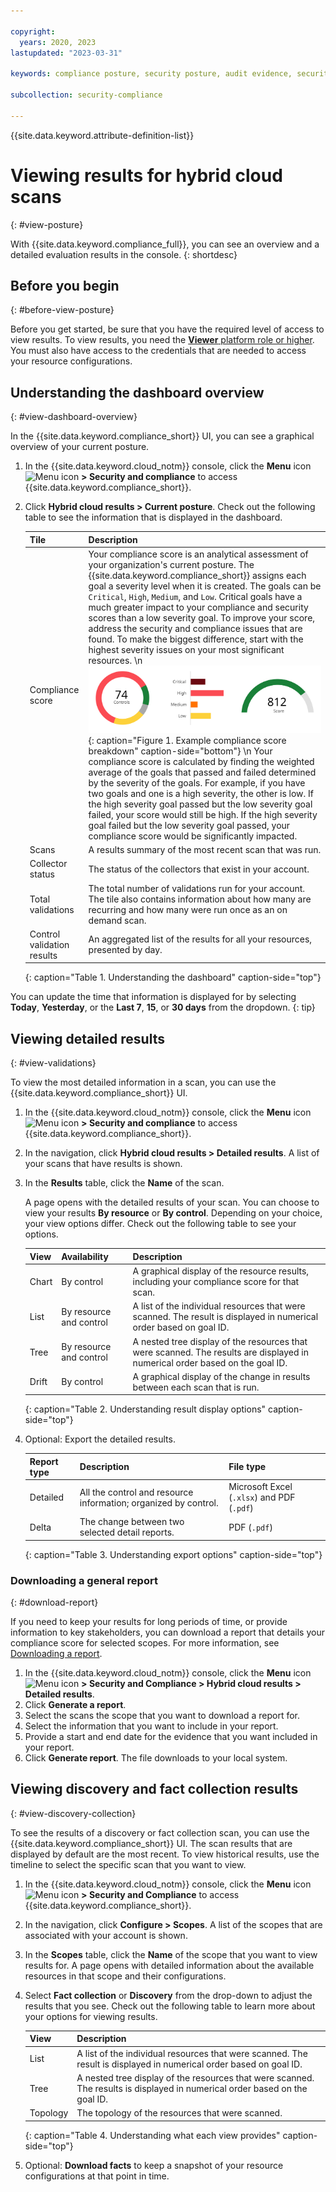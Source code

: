 ```yaml
---

copyright:
  years: 2020, 2023
lastupdated: "2023-03-31"

keywords: compliance posture, security posture, audit evidence, security scan, evaluation results, scan results, scan results, compliance, score, compliance score

subcollection: security-compliance

---
```


{{site.data.keyword.attribute-definition-list}}


# Viewing results for hybrid cloud scans
{: #view-posture}

With {{site.data.keyword.compliance_full}}, you can see an overview and a detailed evaluation results in the console. 
{: shortdesc}



## Before you begin
{: #before-view-posture}

Before you get started, be sure that you have the required level of access to view results. To view results, you need the [**Viewer** platform role or higher](/docs/security-compliance?topic=security-compliance-access-management). You must also have access to the credentials that are needed to access your resource configurations.



## Understanding the dashboard overview
{: #view-dashboard-overview}

In the {{site.data.keyword.compliance_short}} UI, you can see a graphical overview of your current posture.

1. In the {{site.data.keyword.cloud_notm}} console, click the **Menu** icon ![Menu icon](../icons/icon_hamburger.svg) **> Security and compliance** to access {{site.data.keyword.compliance_short}}.
2. Click **Hybrid cloud results > Current posture**. Check out the following table to see the information that is displayed in the dashboard.

   | Tile | Description |
   |:------------|:------------| 
   | Compliance score | Your compliance score is an analytical assessment of your organization's current posture. The {{site.data.keyword.compliance_short}} assigns each goal a severity level when it is created. The goals can be `Critical`, `High`, `Medium`, and `Low`. Critical goals have a much greater impact to your compliance and security scores than a low severity goal. To improve your score, address the security and compliance issues that are found. To make the biggest difference, start with the highest severity issues on your most significant resources.  \n ![A visual representation of validation results. The information in the diagram is detailed in the surrounding text.](images/scan-details.svg){: caption="Figure 1. Example compliance score breakdown" caption-side="bottom"}  \n Your compliance score is calculated by finding the weighted average of the goals that passed and failed determined by the severity of the goals. For example, if you have two goals and one is a high severity, the other is low. If the high severity goal passed but the low severity goal failed, your score would still be high. If the high severity goal failed but the low severity goal passed, your compliance score would be significantly impacted.|
   | Scans | A results summary of the most recent scan that was run. |
   | Collector status | The status of the collectors that exist in your account. |
   | Total validations | The total number of validations run for your account. The tile also contains information about how many are recurring and how many were run once as an on demand scan. |
   | Control validation results | An aggregated list of the results for all your resources, presented by day. |
   {: caption="Table 1. Understanding the dashboard" caption-side="top"}

You can update the time that information is displayed for by selecting **Today**, **Yesterday**, or the **Last 7**, **15**, or **30 days** from the dropdown.
{: tip}


## Viewing detailed results
{: #view-validations}

To view the most detailed information in a scan, you can use the {{site.data.keyword.compliance_short}} UI.

1. In the {{site.data.keyword.cloud_notm}} console, click the **Menu** icon ![Menu icon](../icons/icon_hamburger.svg) **> Security and compliance** to access {{site.data.keyword.compliance_short}}.
2. In the navigation, click **Hybrid cloud results > Detailed results**. A list of your scans that have results is shown.
3. In the **Results** table, click the **Name** of the scan. 

   A page opens with the detailed results of your scan. You can choose to view your results **By resource** or **By control**. Depending on your choice, your view options differ. Check out the following table to see your options.

   | View | Availability | Description |
   | --------- | ----------- | ----------- |
   | Chart | By control | A graphical display of the resource results, including your compliance score for that scan. |
   | List | By resource and control | A list of the individual resources that were scanned. The result is displayed in numerical order based on goal ID. |
   | Tree | By resource and control | A nested tree display of the resources that were scanned. The results are displayed in numerical order based on the goal ID. |
   | Drift | By control | A graphical display of the change in results between each scan that is run. |
   {: caption="Table 2. Understanding result display options" caption-side="top"}

4. Optional: Export the detailed results.

   | Report type | Description | File type |
   | --------- | ----------- | ----------- |
   | Detailed | All the control and resource information; organized by control. | Microsoft Excel (`.xlsx`) and PDF (`.pdf`) |
   | Delta | The change between two selected detail reports. | PDF (`.pdf`) |
   {: caption="Table 3. Understanding export options" caption-side="top"}


### Downloading a general report
{: #download-report}

If you need to keep your results for long periods of time, or provide information to key stakeholders, you can download a report that details your compliance score for selected scopes. For more information, see [Downloading a report](/docs/security-compliance?topic=security-compliance-view-posture#download-report).

1. In the {{site.data.keyword.cloud_notm}} console, click the **Menu** icon ![Menu icon](../icons/icon_hamburger.svg) **> Security and Compliance > Hybrid cloud results > Detailed results**.
2. Click **Generate a report**.
3. Select the scans the scope that you want to download a report for.
4. Select the information that you want to include in your report.
5. Provide a start and end date for the evidence that you want included in your report.
6. Click **Generate report**. The file downloads to your local system.



## Viewing discovery and fact collection results
{: #view-discovery-collection}

To see the results of a discovery or fact collection scan, you can use the {{site.data.keyword.compliance_short}} UI. The scan results that are displayed by default are the most recent. To view historical results, use the timeline to select the specific scan that you want to view.

1. In the {{site.data.keyword.cloud_notm}} console, click the **Menu** icon ![Menu icon](../icons/icon_hamburger.svg) **> Security and Compliance** to access {{site.data.keyword.compliance_short}}.
2. In the navigation, click **Configure > Scopes**. A list of the scopes that are associated with your account is shown.
3. In the **Scopes** table, click the **Name** of the scope that you want to view results for. A page opens with detailed information about the available resources in that scope and their configurations. 
4. Select **Fact collection** or **Discovery** from the drop-down to adjust the results that you see. Check out the following table to learn more about your options for viewing results.

   | View | Description |
   | --------- | ----------- |
   | List | A list of the individual resources that were scanned. The result is displayed in numerical order based on goal ID. |
   | Tree | A nested tree display of the resources that were scanned. The results is displayed in numerical order based on the goal ID. |
   | Topology | The topology of the resources that were scanned. |
   {: caption="Table 4. Understanding what each view provides" caption-side="top"}

5. Optional: **Download facts** to keep a snapshot of your resource configurations at that point in time.



